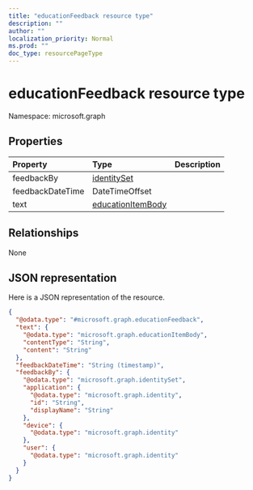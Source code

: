 ```yaml
---
title: "educationFeedback resource type"
description: ""
author: ""
localization_priority: Normal
ms.prod: ""
doc_type: resourcePageType
---
```


# educationFeedback resource type


Namespace: microsoft.graph



## Properties
|Property|Type|Description|
|:---|:---|:---|
|feedbackBy|[identitySet](../resources/identityset.md)||
|feedbackDateTime|DateTimeOffset||
|text|[educationItemBody](../resources/educationitembody.md)||

## Relationships
None

## JSON representation
Here is a JSON representation of the resource.
<!-- {
  "blockType": "resource",
  "@odata.type": "microsoft.graph.educationFeedback"
}
-->
``` json
{
  "@odata.type": "#microsoft.graph.educationFeedback",
  "text": {
    "@odata.type": "microsoft.graph.educationItemBody",
    "contentType": "String",
    "content": "String"
  },
  "feedbackDateTime": "String (timestamp)",
  "feedbackBy": {
    "@odata.type": "microsoft.graph.identitySet",
    "application": {
      "@odata.type": "microsoft.graph.identity",
      "id": "String",
      "displayName": "String"
    },
    "device": {
      "@odata.type": "microsoft.graph.identity"
    },
    "user": {
      "@odata.type": "microsoft.graph.identity"
    }
  }
}
```

